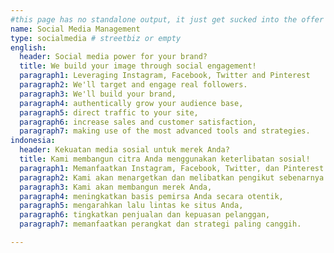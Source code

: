 ```yaml
---
#this page has no standalone output, it just get sucked into the offer page
name: Social Media Management
type: socialmedia # streetbiz or empty
english:
  header: Social media power for your brand?
  title: We build your image through social engagement!
  paragraph1: Leveraging Instagram, Facebook, Twitter and Pinterest
  paragraph2: We'll target and engage real followers.
  paragraph3: We'll build your brand,
  paragraph4: authentically grow your audience base,
  paragraph5: direct traffic to your site,
  paragraph6: increase sales and customer satisfaction,
  paragraph7: making use of the most advanced tools and strategies.
indonesia:
  header: Kekuatan media sosial untuk merek Anda?
  title: Kami membangun citra Anda menggunakan keterlibatan sosial!
  paragraph1: Memanfaatkan Instagram, Facebook, Twitter, dan Pinterest
  paragraph2: Kami akan menargetkan dan melibatkan pengikut sebenarnya.
  paragraph3: Kami akan membangun merek Anda,
  paragraph4: meningkatkan basis pemirsa Anda secara otentik,
  paragraph5: mengarahkan lalu lintas ke situs Anda,
  paragraph6: tingkatkan penjualan dan kepuasan pelanggan,
  paragraph7: memanfaatkan perangkat dan strategi paling canggih.

---
```

